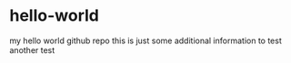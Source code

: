 # hello-world
my hello world github repo
this is just some additional information
to test
another test
